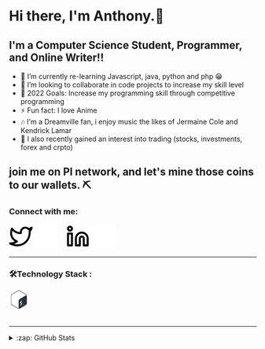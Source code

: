 # Hi there, I'm Anthony.👋 


## I'm a Computer Science Student, Programmer, and Online Writer!!

- 🌱 I’m currently re-learning Javascript, java, python and php 😁
- 👯 I’m looking to collaborate in code projects to increase my skill level
- 🥅 2022 Goals: Increase my programming skill through competitive programming
- ⚡ Fun fact: I love Anime
- 🎶 I'm a Dreamville fan, i enjoy music the likes of Jermaine Cole and Kendrick Lamar
- 🤑 I also recently gained an interest into trading (stocks, investments, forex and crpto)

## join me on PI network, and let's mine those coins to our wallets. ⛏

### Connect with me:

[![website](./img/twitter-light.svg)](https://twitter.com/Anthony11hub#gh-light-mode-only)
[![website](./img/twitter-dark.svg)](https://twitter.com/Anthony11hub#gh-dark-mode-only)
&nbsp;&nbsp;
[![website](./img/linkedin-light.svg)](https://linkedin.com/in/anthony-mwaura-b08b69218/r#gh-light-mode-only)
[![website](./img/linkedin-dark.svg)](https://linkedin.com/in/anthony-mwaura-b08b69218/#gh-dark-mode-only)
&nbsp;&nbsp;

---

### :hammer_and_wrench:Technology Stack :

<div>
  <img src="https://github.com/devicons/devicon/blob/master/icons/bash/bash-original.svg" title="Bash" width="40" height="40" alt="bash"/>
</div>

<!-- <img align="left" alt="Visual Studio Code" width="26px" src="https://cdn.jsdelivr.net/gh/devicons/devicon/icons/vscode/vscode-original.svg" style="padding-right:10px;" />
<img align="left" alt="HTML5" width="26px" src="https://cdn.jsdelivr.net/gh/devicons/devicon/icons/html5/html5-original.svg" style="padding-right:10px;" />
<img align="left" alt="CSS3" width="26px" src="https://cdn.jsdelivr.net/gh/devicons/devicon/icons/css3/css3-original.svg" style="padding-right:10px;" />
<img align="left" alt="Sass" width="26px" src="https://cdn.jsdelivr.net/gh/devicons/devicon/icons/sass/sass-original.svg" style="padding-right:10px;" />
<img align="left" alt="JavaScript" width="26px" src="https://cdn.jsdelivr.net/gh/devicons/devicon/icons/javascript/javascript-original.svg" style="padding-right:10px;" />
<img align="left" alt="React" width="26px" src="https://cdn.jsdelivr.net/gh/devicons/devicon/icons/react/react-original.svg" style="padding-right:10px;" />
<img align="left" alt="Node.js" width="26px" src="https://cdn.jsdelivr.net/gh/devicons/devicon/icons/nodejs/nodejs-original.svg" style="padding-right:10px;" />
<img align="left" alt="Deno" width="26px" src="./img/deno-light.svg" style="padding-right:10px;" />
<img align="left" alt="MySQL" width="26px" src="https://cdn.jsdelivr.net/gh/devicons/devicon/icons/mysql/mysql-original.svg" style="padding-right:10px;" />
<img align="left" alt="Git" width="26px" src="https://cdn.jsdelivr.net/gh/devicons/devicon/icons/git/git-original.svg" style="padding-right:10px;" />
<img align="left" alt="GitHub" width="26px" src="https://user-images.githubusercontent.com/3369400/139447912-e0f43f33-6d9f-45f8-be46-2df5bbc91289.png" style="padding-right:10px;" />
<img align="left" alt="Terminal" width="26px" src="./img/terminal-light.svg" /> -->

<br/>


---


<details>
  <summary>:zap: GitHub Stats</summary>

  <img align="left" alt="Anthony's GitHub Stats" src="https://github-readme-stats.vercel.app/api?username=Anthony11-hub&show_icons=true&hide_border=false&title_color=ff652f&icon_color=FFE400&bg_color=09131B&text_color=ffffff&border_color=0c1a25" />

</details>

[twitter]: https://twitter.com/Anthony11hub
[instagram]: https://instagram.com/codeSTACKr
[linkedin]: https://linkedin.com/in/anthony-mwaura-b08b69218/

